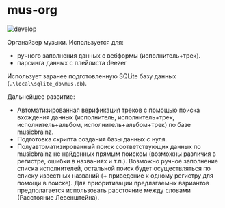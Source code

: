# mus-org

![develop](https://github.com/vlarr/mus-org/workflows/develop/badge.svg)

Органайзер музыки. Используется для:
- ручного заполнения данных с вебформы (исполнитель+трек).
- парсинга данных с плейлиста deezer
 
Использует заранее подготовленную SQLite базу данных (`.\local\sqlite_db\mus.db`).

Дальнейшее развитие: 
- Автоматизированная верификация треков с помощью поиска вхождения данных 
(исполнитель, исполнитель+трек, исполнитель+альбом, исполнитель+альбом+трек) по базе musicbrainz.
- Подготовка скрипта создания базы данных с нуля.
- Полуавтоматизированный поиск соответствующих данных по musicbrainz не найденных прямым поиском 
(возможны различия в регистре, ошибки в названиях и т.п.). 
Возможно ручное заполнение списка исполнителей, остальной поиск будет осуществляться по списку известных названий
(+ приведение к одному регистру для помощи в поиске). 
Для приоритизации предлагаемых вариантов предполагается использовать расстояние между словами (Расстояние Левенштейна).